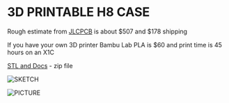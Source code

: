 # 3D PRINTABLE H8 CASE

Rough estimate from [JLCPCB](https://jlc3dp.com/?source=JLCPCB-top-productbar) is about $507 and $178 shipping

If you have your own 3D printer Bambu Lab PLA is $60 and print time is 45 hours on an X1C

[STL and Docs](https://github.com/sebhc/sebhc/blob/master/wiki/H8CASE/HeathkitH8CaseSTLandDoc.zip) - zip file

![SKETCH](https://github.com/sebhc/sebhc/blob/master/wiki/H8CASE/Screenshot%202024-09-11%20142931.png)

![PICTURE](https://github.com/sebhc/sebhc/blob/master/wiki/H8CASE/Screenshot%202024-09-11%20143019.png)

